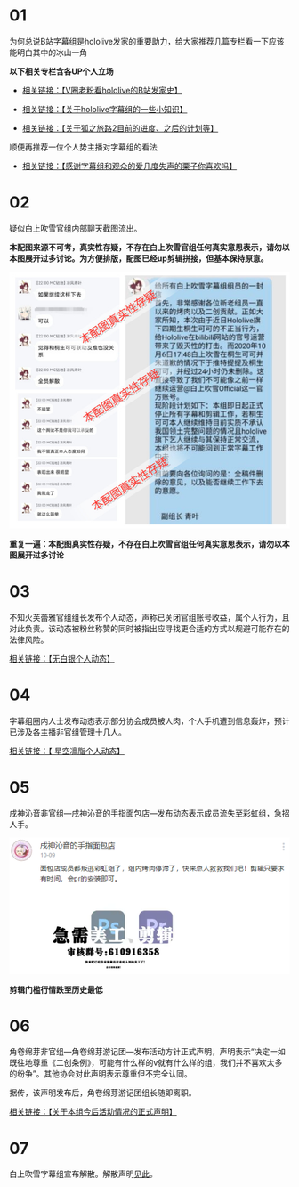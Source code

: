 # 01

为何总说B站字幕组是hololive发家的重要助力，给大家推荐几篇专栏看一下应该能明白其中的冰山一角

**以下相关专栏含各UP个人立场**

- [相关链接：【V圈老粉看hololive的B站发家史】](https://www.bilibili.com/read/cv7883068)

- [相关链接：【关于hololive字幕组的一些小知识】](https://www.bilibili.com/read/cv7863441)

- [相关链接：【关于狐之旅路2目前的进度、之后的计划等】](https://www.bilibili.com/read/cv7839621)

顺便再推荐一位个人势主播对字幕组的看法

- [相关链接：【感谢字幕组和观众的爱几度失声的栗子你喜欢吗】](https://www.bilibili.com/video/BV1WZ4y157aR)

# 02

疑似白上吹雪官组内部聊天截图流出。

**本配图来源不可考，真实性存疑，不存在白上吹雪官组任何真实意思表示，请勿以本图展开过多讨论。为方便排版，配图已经up剪辑拼接，但基本保持原意。**

![重复一遍：本配图真实性存疑，不存在白上吹雪官组任何真实意思表示，请勿以本图展开过多讨论](img-fubuki-fansub-chat-history.jpg)

**重复一遍：本配图真实性存疑，不存在白上吹雪官组任何真实意思表示，请勿以本图展开过多讨论**

# 03

不知火芙蕾雅官组组长发布个人动态，声称已关闭官组账号收益，属个人行为，且对此负责。该动态被粉丝称赞的同时被指出应寻找更合适的方式以规避可能存在的法律风险。

[相关链接：【无白银个人动态】](https://t.bilibili.com/442869136051593743)

# 04

字幕组圈内人士发布动态表示部分协会成员被人肉，个人手机遭到信息轰炸，预计已涉及各主播非官组管理十几人。

[相关链接：【 星空凛脂个人动态】](https://t.bilibili.com/443389166393452515)

# 05

戌神沁音非官组—戌神沁音的手指面包店—发布动态表示成员流失至彩虹组，急招人手。

![剪辑门槛行情跌至历史最低](img-Inugami-Korone-fansub-member-quit.png)

**剪辑门槛行情跌至历史最低**

# 06

角卷绵芽非官组—角卷绵芽游记团—发布活动方针正式声明，声明表示“决定一如既往地尊重《二创条例》，可能有什么样的v就有什么样的组，我们并不喜欢太多的纷争”。其他协会对此声明表示尊重但不完全认同。

据传，该声明发布后，角卷绵芽游记团组长随即离职。

[相关链接：【关于本组今后活动情况的正式声明】](https://www.bilibili.com/read/cv7872865)

# 07

白上吹雪字幕组宣布解散。解散声明[见此](https://www.bilibili.com/read/cv8002952)。